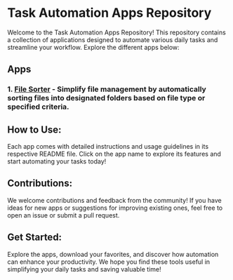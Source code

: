 # Task Automation Apps Repository

Welcome to the Task Automation Apps Repository! This repository contains a collection of applications designed to automate various daily tasks and streamline your workflow. Explore the different apps below:

## Apps


### 1. [File Sorter](tasks/file-sorter/files-sorter.md) - Simplify file management by automatically sorting files into designated folders based on file type or specified criteria.



## How to Use:

Each app comes with detailed instructions and usage guidelines in its respective README file. Click on the app name to explore its features and start automating your tasks today!

## Contributions:

We welcome contributions and feedback from the community! If you have ideas for new apps or suggestions for improving existing ones, feel free to open an issue or submit a pull request.

## Get Started:

Explore the apps, download your favorites, and discover how automation can enhance your productivity. We hope you find these tools useful in simplifying your daily tasks and saving valuable time!

